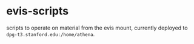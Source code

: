 # evis-scripts
scripts to operate on material from the evis mount, currently deployed to `dpg-t3.stanford.edu:/home/athena`.
